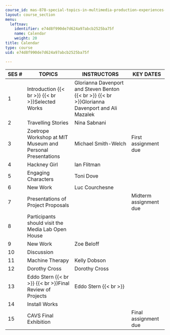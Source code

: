 ```yaml
---
course_id: mas-878-special-topics-in-multimedia-production-experiences-in-interactive-art-fall-2003
layout: course_section
menu:
  leftnav:
    identifier: e74d8f990de7d624a97abcb2525ba75f
    name: Calendar
    weight: 20
title: Calendar
type: course
uid: e74d8f990de7d624a97abcb2525ba75f

---
```


| SES # | TOPICS | INSTRUCTORS | KEY DATES |
| --- | --- | --- | --- |
| 1 | Introduction  {{< br >}}  {{< br >}}Selected Works | Glorianna Davenport and Steven Benton  {{< br >}}  {{< br >}}Glorianna Davenport and Ali Mazalek | &nbsp; |
| 2 | Travelling Stories | Nina Sabnani | &nbsp; |
| 3 | Zoetrope Workshop at MIT Museum and Personal Presentations | Michael Smith-Welch | First assignment due |
| 4 | Hackney Girl | Ian Flitman | &nbsp; |
| 5 | Engaging Characters | Toni Dove | &nbsp; |
| 6 | New Work | Luc Courchesne | &nbsp; |
| 7 | Presentations of Project Proposals | &nbsp; | Midterm assignment due |
| 8 | Participants should visit the Media Lab Open House | &nbsp; |
| 9 | New Work | Zoe Beloff | &nbsp; |
| 10 | Discussion | &nbsp; |
| 11 | Machine Therapy | Kelly Dobson | &nbsp; |
| 12 | Dorothy Cross | Dorothy Cross | &nbsp; |
| 13 | Eddo Stern  {{< br >}}  {{< br >}}Final Review of Projects | Eddo Stern  {{< br >}} | &nbsp; |
| 14 | Install Works | &nbsp; |
| 15 | CAVS Final Exhibition | &nbsp; | Final assignment due